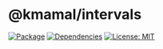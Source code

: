 # @kmamal/intervals

[![Package](https://img.shields.io/npm/v/%2540kmamal%252Fintervals)](https://www.npmjs.com/package/@kmamal/intervals)
[![Dependencies](https://img.shields.io/librariesio/release/npm/@kmamal/intervals)](https://libraries.io/npm/@kmamal%2Fintervals)
[![License: MIT](https://img.shields.io/badge/License-MIT-yellow.svg)](https://opensource.org/licenses/MIT)
